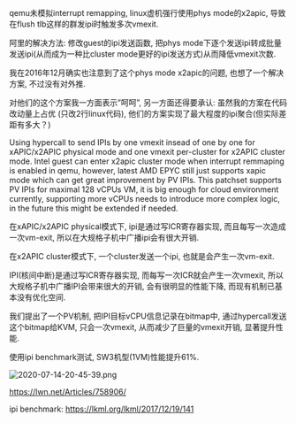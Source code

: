 qemu未模拟interrupt remapping, linux虚机强行使用phys mode的x2apic, 导致在flush tlb这样的群发ipi时触发多次vmexit.

阿里的解决方法: 修改guest的ipi发送函数, 把phys mode下逐个发送ipi转成批量发送ipi(从而成为一种比cluster mode更好的ipi发送方式)从而降低vmexit次数. 

我在2016年12月确实也注意到了这个phys mode x2apic的问题, 也想了一个解决方案, 不过没有对外推. 

对他们的这个方案我一方面表示”呵呵”, 另一方面还得要承认: 虽然我的方案在代码改动量上占优 (只改2行linux代码), 他们的方案实现了最大程度的ipi聚合(但实际差距有多大？)

Using hypercall to send IPIs by one vmexit insead of one by one for xAPIC/x2APIC physical mode and one vmexit per-cluster for x2APIC cluster mode. Intel guest can enter x2apic cluster mode when interrupt remmaping is enabled in qemu, however, latest AMD EPYC still just supports xapic mode which can get great improvement by PV IPIs. This patchset supports PV IPIs for maximal 128 vCPUs VM, it is big enough for cloud environment currently, supporting more vCPUs needs to introduce more complex logic, in the future this might be extended if needed.

在xAPIC/x2APIC physical模式下, ipi是通过写ICR寄存器实现, 而且每写一次造成一次vm-exit, 所以在大规格子机中广播ipi会有很大开销.

在x2APIC cluster模式下, 一个cluster发送一个ipi, 也就是会产生一次vm-exit.


IPI(核间中断)是通过写ICR寄存器实现, 而每写一次ICR就会产生一次vmexit, 所以大规格子机中广播IPI会带来很大的开销, 会有很明显的性能下降, 而现有机制已基本没有优化空间. 

我们提出了一个PV机制, 把IPI目标vCPU信息记录在bitmap中, 通过hypercall发送这个bitmap给KVM, 只会一次vmexit, 从而减少了巨量的vmexit开销, 显著提升性能. 

使用ipi benchmark测试, SW3机型(1VM)性能提升61%.

![2020-07-14-20-45-39.png](./images/2020-07-14-20-45-39.png)



https://lwn.net/Articles/758906/

ipi benchmark: https://lkml.org/lkml/2017/12/19/141